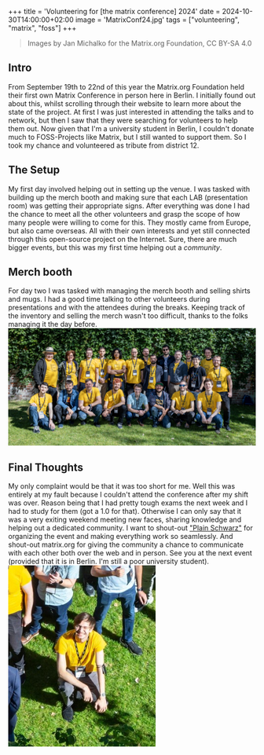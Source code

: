 +++
title = 'Volunteering for [the matrix conference] 2024'
date = 2024-10-30T14:00:00+02:00
image = 'MatrixConf24.jpg'
tags = ["volunteering", "matrix", "foss"]
+++
> Images by Jan Michalko for the Matrix.org Foundation, CC BY-SA 4.0
## Intro
From September 19th to 22nd of this year the Matrix.org Foundation held their first own Matrix Conference in person here in Berlin. I initially found out about this, whilst scrolling through their website to learn more about the state of the project. At first I was just interested in attending the talks and to network, but then I saw that they were searching for volunteers to help them out. Now given that I'm a university student in Berlin, I couldn't donate much to FOSS-Projects like Matrix, but I still wanted to support them. So I took my chance and volunteered as tribute from district 12.
## The Setup
My first day involved helping out in setting up the venue. I was tasked with building up the merch booth and making sure that each LAB (presentation room) was getting their appropriate signs. After everything was done I had the chance to meet all the other volunteers and grasp the scope of how many people were willing to come for this. They mostly came from Europe, but also came overseas. All with their own interests and yet still connected through this open-source project on the Internet. Sure, there are much bigger events, but this was my first time helping out a *community*.
## Merch booth
For day two I was tasked with managing the merch booth and selling shirts and mugs. I had a good time talking to other volunteers during presentations and with the attendees during the breaks. Keeping track of the inventory and selling the merch wasn't too difficult, thanks to the folks managing it the day before.
![Volunteer Team](ConfTeam.jpg)
## Final Thoughts
My only complaint would be that it was too short for me. Well this was entirely at my fault because I couldn't attend the conference after my shift was over. Reason being that I had pretty tough exams the next week and I had to study for them (got a 1.0 for that). Otherwise I can only say that it was a very exiting weekend meeting new faces, sharing knowledge and helping out a dedicated community. I want to shout-out ["Plain Schwarz"](https://www.plainschwarz.com/) for organizing the event and making everything work so seamlessly. And shout-out matrix.org for giving the community a chance to communicate with each other both over the web and in person. See you at the next event (provided that it is in Berlin. I'm still a poor university student).  
![Me](Me3.jpg)
